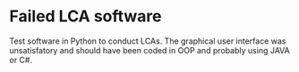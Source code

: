 # Failed LCA software
Test software in Python to conduct LCAs. The graphical user interface was unsatisfatory and should have been coded in OOP and probably using JAVA or C#.

